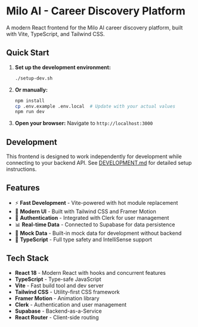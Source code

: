# Milo AI - Career Discovery Platform

A modern React frontend for the Milo AI career discovery platform, built with Vite, TypeScript, and Tailwind CSS.

## Quick Start

1. **Set up the development environment:**
   ```bash
   ./setup-dev.sh
   ```

2. **Or manually:**
   ```bash
   npm install
   cp .env.example .env.local  # Update with your actual values
   npm run dev
   ```

3. **Open your browser:**
   Navigate to `http://localhost:3000`

## Development

This frontend is designed to work independently for development while connecting to your backend API. See [DEVELOPMENT.md](./DEVELOPMENT.md) for detailed setup instructions.

## Features

- ⚡ **Fast Development** - Vite-powered with hot module replacement
- 🎨 **Modern UI** - Built with Tailwind CSS and Framer Motion
- 🔐 **Authentication** - Integrated with Clerk for user management
- 📊 **Real-time Data** - Connected to Supabase for data persistence
- 🧪 **Mock Data** - Built-in mock data for development without backend
- 🔧 **TypeScript** - Full type safety and IntelliSense support

## Tech Stack

- **React 18** - Modern React with hooks and concurrent features
- **TypeScript** - Type-safe JavaScript
- **Vite** - Fast build tool and dev server
- **Tailwind CSS** - Utility-first CSS framework
- **Framer Motion** - Animation library
- **Clerk** - Authentication and user management
- **Supabase** - Backend-as-a-Service
- **React Router** - Client-side routing
